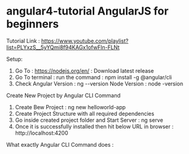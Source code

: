 # angular4-tutorial AngularJS for beginners

Tutorial Link : https://www.youtube.com/playlist?list=PLYxzS__5yYQmi8f94KAGx1ofwFIn-FLNt

Setup:
1. Go To : https://nodejs.org/en/ : Download latest release
2. Go To terminal : run the command : npm install -g @angular/cli
3. Check Angular Version : ng --version
		 Node Version : node -version
		 


Create New Project by Angular CLI Command
1. Create Bew Project : ng new helloworld-app
2. Create Project Structure with all required dependencies
3. Go inside created project folder and Start Server : ng serve
4. Once it is successfully installed then hit below URL in browser :
   http://localhost:4200


What exactly Angular CLI Command does :




